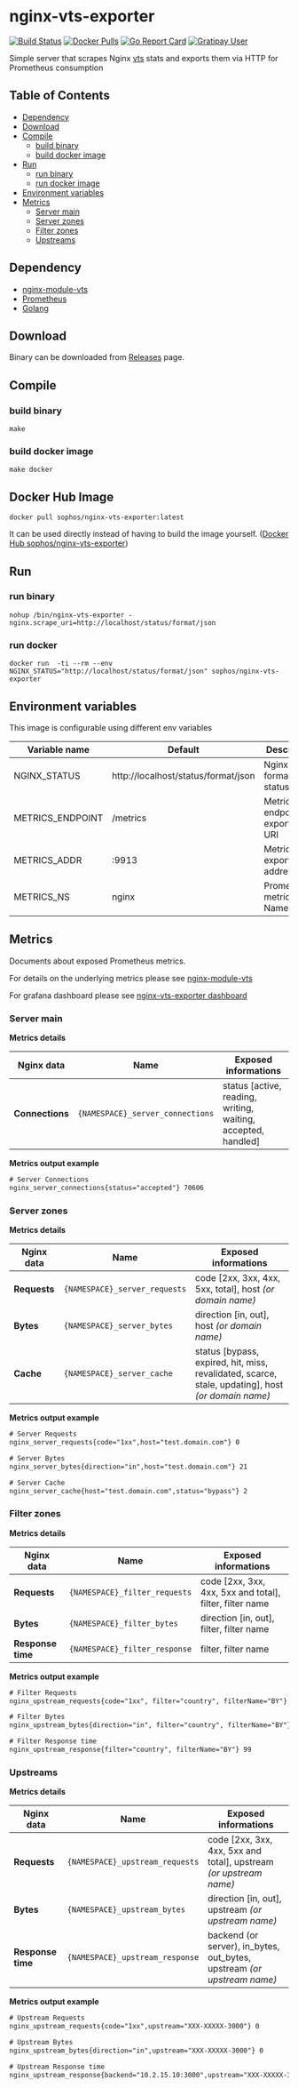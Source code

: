 # nginx-vts-exporter

[![Build Status](https://travis-ci.org/hnlq715/nginx-vts-exporter.svg?branch=master)](https://travis-ci.org/hnlq715/nginx-vts-exporter)
[![Docker Pulls](https://img.shields.io/docker/pulls/sophos/nginx-vts-exporter.svg)](https://hub.docker.com/r/sophos/nginx-vts-exporter)
[![Go Report Card](https://goreportcard.com/badge/github.com/hnlq715/nginx-vts-exporter)](https://goreportcard.com/report/github.com/hnlq715/nginx-vts-exporter)
[![Gratipay User](https://img.shields.io/gratipay/user/hnlq715.svg)](https://gratipay.com/hnlq715/)

Simple server that scrapes Nginx [vts](https://github.com/vozlt/nginx-module-vts) stats and exports them via HTTP for Prometheus consumption

## Table of Contents
* [Dependency](#dependency)
* [Download](#download)
* [Compile](#compile)
  * [build binary](#build-binary)
  * [build docker image](#build-docker-image)
* [Run](#run)
  * [run binary](#run-binary)
  * [run docker image](#run-docker-image)
* [Environment variables](#environment-variables)
* [Metrics](#metrics)
  * [Server main](#server-main)
  * [Server zones](#server-zones)
  * [Filter zones](#filter-zones)
  * [Upstreams](#upstreams)

## Dependency

* [nginx-module-vts](https://github.com/vozlt/nginx-module-vts)
* [Prometheus](https://prometheus.io/)
* [Golang](https://golang.org/)

## Download

Binary can be downloaded from [Releases](https://github.com/hnlq715/nginx-vts-exporter/releases) page.

## Compile

### build binary

``` shell
make
```

### build docker image
``` shell
make docker
```

## Docker Hub Image
``` shell
docker pull sophos/nginx-vts-exporter:latest
```
It can be used directly instead of having to build the image yourself.
([Docker Hub sophos/nginx-vts-exporter](https://hub.docker.com/r/sophos/nginx-vts-exporter/))

## Run

### run binary
``` shell
nohup /bin/nginx-vts-exporter -nginx.scrape_uri=http://localhost/status/format/json
```

### run docker
```
docker run  -ti --rm --env NGINX_STATUS="http://localhost/status/format/json" sophos/nginx-vts-exporter
```

## Environment variables

This image is configurable using different env variables

Variable name | Default     | Description
------------- | ----------- | --------------
NGINX_STATUS |  http://localhost/status/format/json | Nginx JSON format status page
METRICS_ENDPOINT | /metrics  | Metrics endpoint exportation URI
METRICS_ADDR | :9913 | Metrics exportation address:port
METRICS_NS | nginx | Prometheus metrics Namespaces

## Metrics

Documents about exposed Prometheus metrics.

For details on the underlying metrics please see [nginx-module-vts](https://github.com/vozlt/nginx-module-vts#json-used-by-status)

For grafana dashboard please see [nginx-vts-exporter dashboard](https://grafana.com/dashboards/2949)

### Server main

**Metrics details**

Nginx data         | Name                            | Exposed informations     
------------------ | ------------------------------- | ------------------------
 **Connections**   | `{NAMESPACE}_server_connections`| status [active, reading, writing, waiting, accepted, handled]

**Metrics output example**

``` txt
# Server Connections
nginx_server_connections{status="accepted"} 70606
```

### Server zones

**Metrics details**

Nginx data         | Name                            | Exposed informations     
------------------ | ------------------------------- | ------------------------
 **Requests**      | `{NAMESPACE}_server_requests`    | code [2xx, 3xx, 4xx, 5xx, total], host _(or domain name)_
 **Bytes**         | `{NAMESPACE}_server_bytes`       | direction [in, out], host _(or domain name)_
 **Cache**         | `{NAMESPACE}_server_cache`       | status [bypass, expired, hit, miss, revalidated, scarce, stale, updating], host _(or domain name)_

**Metrics output example**

``` txt
# Server Requests
nginx_server_requests{code="1xx",host="test.domain.com"} 0

# Server Bytes
nginx_server_bytes{direction="in",host="test.domain.com"} 21

# Server Cache
nginx_server_cache{host="test.domain.com",status="bypass"} 2
```

### Filter zones

**Metrics details**

Nginx data         | Name                            | Exposed informations
------------------ | ------------------------------- | ------------------------
 **Requests**      | `{NAMESPACE}_filter_requests` | code [2xx, 3xx, 4xx, 5xx and total], filter, filter name
 **Bytes**         | `{NAMESPACE}_filter_bytes`    | direction [in, out], filter, filter name
 **Response time** | `{NAMESPACE}_filter_response` | filter, filter name

**Metrics output example**

``` txt
# Filter Requests
nginx_upstream_requests{code="1xx", filter="country", filterName="BY"} 0

# Filter Bytes
nginx_upstream_bytes{direction="in", filter="country", filterName="BY"} 0

# Filter Response time
nginx_upstream_response{filter="country", filterName="BY"} 99
```


### Upstreams

**Metrics details**

Nginx data         | Name                            | Exposed informations     
------------------ | ------------------------------- | ------------------------
 **Requests**      | `{NAMESPACE}_upstream_requests` | code [2xx, 3xx, 4xx, 5xx and total], upstream _(or upstream name)_
 **Bytes**         | `{NAMESPACE}_upstream_bytes`    | direction [in, out], upstream _(or upstream name)_
 **Response time** | `{NAMESPACE}_upstream_response` | backend (or server), in_bytes, out_bytes, upstream _(or upstream name)_

**Metrics output example**

``` txt
# Upstream Requests
nginx_upstream_requests{code="1xx",upstream="XXX-XXXXX-3000"} 0

# Upstream Bytes
nginx_upstream_bytes{direction="in",upstream="XXX-XXXXX-3000"} 0

# Upstream Response time
nginx_upstream_response{backend="10.2.15.10:3000",upstream="XXX-XXXXX-3000"} 99
```
